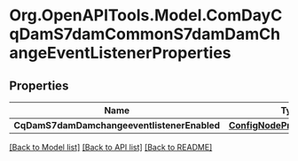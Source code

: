 # Org.OpenAPITools.Model.ComDayCqDamS7damCommonS7damDamChangeEventListenerProperties
## Properties

Name | Type | Description | Notes
------------ | ------------- | ------------- | -------------
**CqDamS7damDamchangeeventlistenerEnabled** | [**ConfigNodePropertyBoolean**](ConfigNodePropertyBoolean.md) |  | [optional] 

[[Back to Model list]](../README.md#documentation-for-models) [[Back to API list]](../README.md#documentation-for-api-endpoints) [[Back to README]](../README.md)

